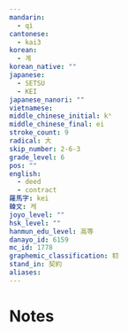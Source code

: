 ```yaml
---
mandarin:
  - qì
cantonese:
  - kai3
korean:
  - 계
korean_native: ""
japanese:
  - SETSU
  - KEI
japanese_nanori: ""
vietnamese:
middle_chinese_initial: kʰ
middle_chinese_final: ei
stroke_count: 9
radical: 大
skip_number: 2-6-3
grade_level: 6
pos: ""
english:
  - deed
  - contract
羅馬字: kei
韓文: 케
joyo_level: ""
hsk_level: ""
hanmun_edu_level: 高等
danayo_id: 6159
mc_id: 1778
graphemic_classification: 㓞
stand_in: 契約
aliases:
---
```


# Notes
